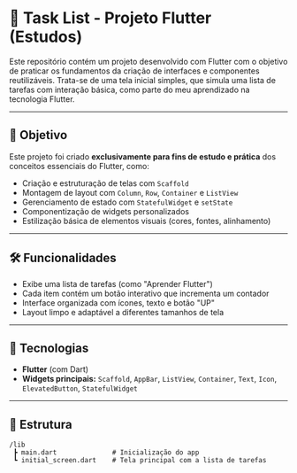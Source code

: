 # 📱 Task List - Projeto Flutter (Estudos)

Este repositório contém um projeto desenvolvido com Flutter com o objetivo de praticar os fundamentos da criação de interfaces e componentes reutilizáveis. Trata-se de uma tela inicial simples, que simula uma lista de tarefas com interação básica, como parte do meu aprendizado na tecnologia Flutter.

---

## 🎯 Objetivo

Este projeto foi criado **exclusivamente para fins de estudo e prática** dos conceitos essenciais do Flutter, como:

- Criação e estruturação de telas com `Scaffold`
- Montagem de layout com `Column`, `Row`, `Container` e `ListView`
- Gerenciamento de estado com `StatefulWidget` e `setState`
- Componentização de widgets personalizados
- Estilização básica de elementos visuais (cores, fontes, alinhamento)

---

## 🛠️ Funcionalidades

- Exibe uma lista de tarefas (como "Aprender Flutter")
- Cada item contém um botão interativo que incrementa um contador
- Interface organizada com ícones, texto e botão "UP"
- Layout limpo e adaptável a diferentes tamanhos de tela

---

## 🔧 Tecnologias

- **Flutter** (com Dart)
- **Widgets principais:** `Scaffold`, `AppBar`, `ListView`, `Container`, `Text`, `Icon`, `ElevatedButton`, `StatefulWidget`

---

## 📁 Estrutura

```shell
/lib
 ┣ main.dart              # Inicialização do app
 ┗ initial_screen.dart    # Tela principal com a lista de tarefas
